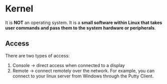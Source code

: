# Kernel

It is **NOT** an operating system. It is a **small software within Linux that takes user commands and pass them to the system hardware or peripherals**.

## Access
There are two types of access:
1. Console -> direct access when connected to a display
1. Remote -> connect remotely over the network. For example, you can connect to your linux server from Windows through the Putty Client.